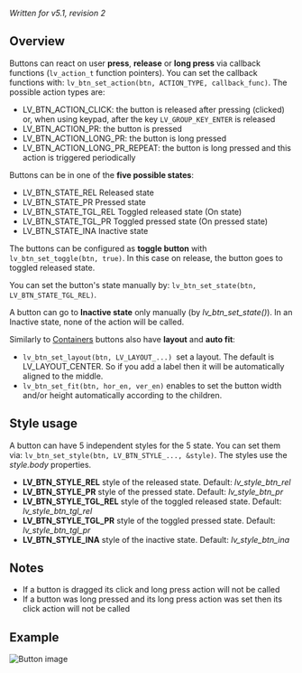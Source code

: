 _Written for v5.1, revision 2_

## Overview

Buttons can react on user **press**, **release** or **long press** via callback functions (`lv_action_t` function pointers). You can set the callback functions with: `lv_btn_set_action(btn, ACTION_TYPE, callback_func)`. The possible action types are:

- LV_BTN_ACTION_CLICK: the button is released after pressing (clicked) or, when using keypad, after the key `LV_GROUP_KEY_ENTER` is released
- LV_BTN_ACTION_PR: the button is pressed
- LV_BTN_ACTION_LONG_PR: the button is long pressed
- LV_BTN_ACTION_LONG_PR_REPEAT: the button is long pressed and this action is triggered periodically

Buttons can be in one of the **five possible states**:

- LV_BTN_STATE_REL Released state
- LV_BTN_STATE_PR Pressed state
- LV_BTN_STATE_TGL_REL Toggled released state (On state)
- LV_BTN_STATE_TGL_PR Toggled pressed state (On pressed state)
- LV_BTN_STATE_INA Inactive state

The buttons can be configured as **toggle button** with `lv_btn_set_toggle(btn, true)`. In this case on release, the button goes to toggled released state.

You can set the button's state manually by: `lv_btn_set_state(btn, LV_BTN_STATE_TGL_REL)`.

A button can go to **Inactive state** only manually (by _lv_btn_set_state()_). In an Inactive state, none of the action will be called.  

Similarly to [Containers](/Container) buttons also have **layout** and **auto fit**:

- `lv_btn_set_layout(btn, LV_LAYOUT_...) `set a layout. The default is LV_LAYOUT_CENTER. So if you add a label then it will be automatically aligned to the middle.
- `lv_btn_set_fit(btn, hor_en, ver_en)` enables to set the button width and/or height automatically according to the children.

## Style usage

A button can have 5 independent styles for the 5 state. You can set them via: `lv_btn_set_style(btn, LV_BTN_STYLE_..., &style)`. The styles use the _style.body_ properties.

- **LV_BTN_STYLE_REL** style of the released state. Default: _lv_style_btn_rel_
- **LV_BTN_STYLE_PR** style of the pressed state. Default: _lv_style_btn_pr_
- **LV_BTN_STYLE_TGL_REL** style of the toggled released state. Default: _lv_style_btn_tgl_rel_
- **LV_BTN_STYLE_TGL_PR** style of the toggled pressed state. Default: _lv_style_btn_tgl_pr_
- **LV_BTN_STYLE_INA** style of the inactive state. Default: _lv_style_btn_ina_

## Notes

- If a button is dragged its click and long press action will not be called
- If a button was long pressed and its long press action was set then its click action will not be called

## Example
![Button image](http://docs.littlevgl.com/img/button-lv_btn.png)
```c

```
